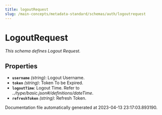 ```yaml
---
title: logoutRequest
slug: /main-concepts/metadata-standard/schemas/auth/logoutrequest
---
```


# LogoutRequest

*This schema defines Logout Request.*

## Properties

- **`username`** *(string)*: Logout Username.
- **`token`** *(string)*: Token To be Expired.
- **`logoutTime`**: Logout Time. Refer to *../type/basic.json#/definitions/dateTime*.
- **`refreshToken`** *(string)*: Refresh Token.


Documentation file automatically generated at 2023-04-13 23:17:03.893190.

